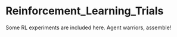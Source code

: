 # Reinforcement_Learning_Trials
Some RL experiments are included here.
Agent warriors, assemble!







